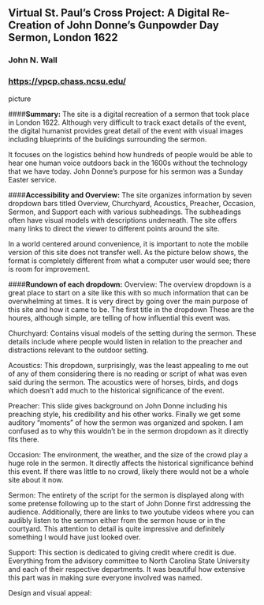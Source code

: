 ## Virtual St. Paul’s Cross Project: A Digital Re-Creation of John Donne’s Gunpowder Day Sermon, London 1622

### John N. Wall

### https://vpcp.chass.ncsu.edu/

picture

####**Summary:**
The site is a digital recreation of a sermon that took place in London 1622. Although very difficult to track exact details of the event, the digital humanist provides great detail of the event with visual images including blueprints of the buildings surrounding the sermon. 

It focuses on the logistics behind how hundreds of people would be able to hear one human voice outdoors back in the 1600s without the technology that we have today. John Donne’s purpose for his sermon was a Sunday Easter service.

####**Accessibility and Overview:**
The site organizes information by seven dropdown bars titled Overview, Churchyard, Acoustics, Preacher, Occasion, Sermon, and Support each with various subheadings. The subheadings often have visual models with descriptions underneath. The site offers many links to direct the viewer to different points around the site. 

In a world centered around convenience, it is important to note the mobile version of this site does not transfer well. As the picture below shows, the format is completely different from what a computer user would see; there is room for improvement.

####**Rundown of each dropdown:**
Overview: The overview dropdown is a great place to start on a site like this with so much information that can be overwhelming at times. It is very direct by going over the main purpose of this site and how it came to be. The first title in the dropdown These are the houres, although simple, are telling of how influential this event was.

Churchyard: Contains visual models of the setting during the sermon. These details include where people would listen in relation to the preacher and distractions relevant to the outdoor setting.

Acoustics: This dropdown, surprisingly, was the least appealing to me out of any of them considering there is no reading or script of what was even said during the sermon. The acoustics were of horses, birds, and dogs which doesn’t add much to the historical significance of the event.

Preacher: This slide gives background on John Donne including his preaching style, his credibility and his other works. Finally we get some auditory “moments” of how the sermon was organized and spoken. I am confused as to why this wouldn’t be in the sermon dropdown as it directly fits there.

Occasion: The environment, the weather, and the size of the crowd play a huge role in the sermon. It directly affects the historical significance behind this event. If there was little to no crowd, likely there would not be a whole site about it now.

Sermon: The entirety of the script for the sermon is displayed along with some pretense following up to the start of John Donne first addressing the audience. Additionally, there are links to two youtube videos where you can audibly listen to the sermon either from the sermon house or in the courtyard. This attention to detail is quite impressive and definitely something I would have just looked over.

Support: This section is dedicated to giving credit where credit is due. Everything from the advisory committee to North Carolina State University and each of their respective departments. It was beautiful how extensive this part was in making sure everyone involved was named.

Design and visual appeal:
